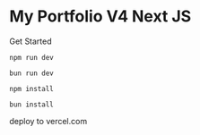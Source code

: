 # My Portfolio V4 Next JS

Get Started
```npm
npm run dev
```

```bun
bun run dev
```

```npm
npm install
```

```bun
bun install
```


deploy to vercel.com